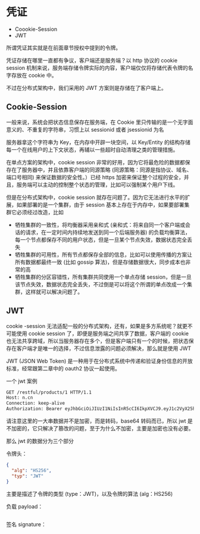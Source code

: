 # 凭证
- Coookie-Session
- JWT

所谓凭证其实就是在前面章节授权中提到的令牌。

凭证存储在哪里一直都有争议，客户端还是服务端？以 http 协议的 cookie session 机制来说，服务端存储令牌实际的内容，客户端仅仅将存储代表令牌的名字存放在 cookie 中。

不过在分布式架构中，我们采用的 JWT 方案则是存储在了客户端上。

## Cookie-Session
一般来说，系统会把状态信息保存在服务端，在 Cookie 里只传输的是一个无字面意义的、不重复的字符串，习惯上以 sessionid 或者 jsessionid 为名

服务器拿这个字符串为 Key，在内存中开辟一块空间，以 Key/Entity 的结构存储每一个在线用户的上下文状态，再辅以一些超时自动清理之类的管理措施。

在单点方案的架构中，cookie session 非常的好用，因为它将最危险的数据都保存在了服务器中，并且依靠客户端的同源策略 (同源策略：同源是指协议、域名、端口号相同) 来保证数据的安全性。）已经 https 加密来保证整个过程的安全，并且，服务端可以主动的控制整个状态的管理，比如可以强制某个用户下线。

但是在分布式架构中，cookie session 就存在问题了。因为它无法进行水平的扩展，如果部署的是一个集群，由于 session 基本上存在于内存中，如果要部署集群它必须经过改造，比如

- 牺牲集群的一致性，将均衡器采用亲和式 (亲和式：将来自同一个客户端或会话的请求，在一定时间内持续地发送到同一个后端服务器) 的负载均衡算法，每一个节点都保存不同的用户状态，但是一旦某个节点失效，数据状态完全丢失
- 牺牲集群的可用性，所有节点都保存全部的信息，比如可以使用传播的方案让所有数据都最终一致 (比如 gossip 算法)，但是存储数据很大，同步成本也非常的高
- 牺牲集群的分区容错性，所有集群共同使用一个单点存储 session，但是一旦该节点失效，数据状态完全丢失，不过倒是可以将这个所谓的单点改成一个集群，这样就可以解决问题了。
## JWT

cookie -session 无法适配一般的分布式架构，还有，如果是多方系统呢？就更不可能使用 cookie session 了，即便是服务端之间共享了数据，客户端的 cookie 也无法共享跨域，所以当服务器存在多个，但是客户端只有一个的时候，把状态保存在客户端才是唯一的选择，不过信息泄露的问题必须解决，那么就是使用 JWT

JWT (JSON Web Token) 是一种用于在分布式系统中传递和验证身份信息的开放标准，经常跟第二章中的 oauth2 协议一起使用。

一个 jwt 案例
```bash
GET /restful/products/1 HTTP/1.1
Host: n.cn
Connection: keep-alive
Authorization: Bearer eyJhbGciOiJIUzI1NiIsInR5cCI6IkpXVCJ9.eyJ1c2VyX25hbWUiOiJpY3lmZW5peCIsInNjb3BlIjpbIkFMTCJdLCJleHAiOjE1ODQ5NDg5NDcsImF1dGhvcml0aWVzIjpbIlJPTEVfVVNFUiIsIlJPTEVfQURNSU4iXSwianRpIjoiOWQ3NzU4NmEtM2Y0Zi00Y2JiLTk5MjQtZmUyZjc3ZGZhMzNkIiwiY2xpZW50X2lkIjoiYm9va3N0b3JlX2Zyb250ZW5kIiwidXNlcm5hbWUiOiJpY3lmZW5peCJ9.539WMzbjv63wBtx4ytYYw_Fo1ECG_9vsgAn8bheflL8

```

请注意这里的一大串数据并不是加密，而是转码，base64 转码而已，所以 jwt 是不加密的，它只解决了篡改的问题，至于为什么不加密，主要是加密也没有必要。

那么 jwt 的数据分为三个部分

令牌头：

```json
{
  "alg": "HS256",
  "typ": "JWT"
}
```
主要是描述了令牌的类型 (type：JWT)，以及令牌的算法 (alg：HS256)

负载 payload：

```json

```
签名 signature：
```json

```
